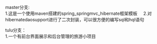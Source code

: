 master分支:    
1.这是一个使用maven搭建的spring_springmvc_hibernate框架模板     
2.对hibernatedaosupport进行了二次封装，可以很方便的编写sql和hql语句     

tulu分支：     
1.一个有前台界面展示和后台管理的旅游小项目     


